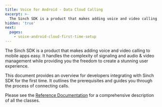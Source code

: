 ```yaml
---
title: Voice for Android - Data Cloud Calling
excerpt: >-
  The Sinch SDK is a product that makes adding voice and video calling to mobile apps easy. Continue reading this step-by-step guide now.
hidden: 'true'
next:
  pages:
    - voice-android-cloud-first-time-setup
---
```


The Sinch SDK is a product that makes adding voice and video calling to mobile apps easy. It handles the complexity of signaling and audio & video management while providing you the freedom to create a stunning user experience.

This document provides an overview for developers integrating with Sinch SDK for the first time. It outlines the prerequisites and guides you through the process of connecting calls.

Please see the [Reference Documentation](voice-for-android-cloud/reference) for a comprehensive description of all the classes.
